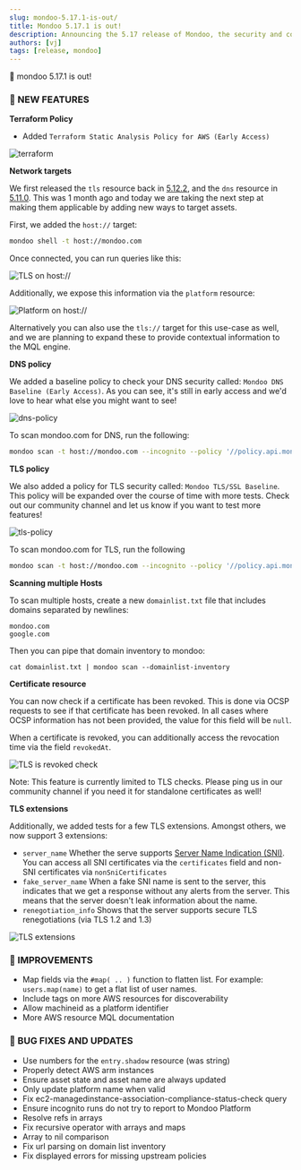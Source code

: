 ```yaml
---
slug: mondoo-5.17.1-is-out/
title: Mondoo 5.17.1 is out!
description: Announcing the 5.17 release of Mondoo, the security and compliance platform that prioritizes risks that matter most in your infrastructure.
authors: [vj]
tags: [release, mondoo]
---
```


🥳 mondoo 5.17.1 is out!

### 🎉 NEW FEATURES

**Terraform Policy**

- Added `Terraform Static Analysis Policy for AWS (Early Access)`

![terraform](/img/releases/2021-12-7-mondoo-5.17.1-is-out/terraform.png)

**Network targets**

We first released the `tls` resource back in [5.12.2](/releases/mondoo-5.12.2-is-out/),
and the `dns` resource in [5.11.0](/releases/mondoo-5.11.0-is-out/).
This was 1 month ago and today we are taking the next step at making them applicable
by adding new ways to target assets.

First, we added the `host://` target:

```bash
mondoo shell -t host://mondoo.com
```

Once connected, you can run queries like this:

![TLS on host://](/img/releases/2021-12-7-mondoo-5.17.1-is-out/host.png)

Additionally, we expose this information via the `platform` resource:

![Platform on host://](/img/releases/2021-12-7-mondoo-5.17.1-is-out/host-platform.png)

Alternatively you can also use the `tls://` target for this use-case as well, and we
are planning to expand these to provide contextual information to the MQL engine.

**DNS policy**

We added a baseline policy to check your DNS security called: `Mondoo DNS Baseline (Early Access)`.
As you can see, it's still in early access and we'd love to hear what else you
might want to see!

![dns-policy](/img/releases/2021-12-7-mondoo-5.17.1-is-out/dns-policy.png)

To scan mondoo.com for DNS, run the following:

```bash
mondoo scan -t host://mondoo.com --incognito --policy '//policy.api.mondoo.app/policies/mondoo-dns-baseline'
```

**TLS policy**

We also added a policy for TLS security called: `Mondoo TLS/SSL Baseline`.
This policy will be expanded over the course of time with more tests. Check out
our community channel and let us know if you want to test more features!

![tls-policy](/img/releases/2021-12-7-mondoo-5.17.1-is-out/tls-policy.png)

To scan mondoo.com for TLS, run the following

```bash
mondoo scan -t host://mondoo.com --incognito --policy '//policy.api.mondoo.app/policies/mondoo-tls-baseline'
```

**Scanning multiple Hosts**

To scan multiple hosts, create a new `domainlist.txt` file that includes domains separated by newlines:

```
mondoo.com
google.com
```

Then you can pipe that domain inventory to mondoo:

`cat domainlist.txt | mondoo scan --domainlist-inventory`

**Certificate resource**

You can now check if a certificate has been revoked. This is done via OCSP requests
to see if that certificate has been revoked. In all cases where OCSP information
has not been provided, the value for this field will be `null`.

When a certificate is revoked, you can additionally access the revocation time
via the field `revokedAt`.

![TLS is revoked check](/img/releases/2021-12-7-mondoo-5.17.1-is-out/tls-revoked.png)

Note: This feature is currently limited to TLS checks. Please ping us in our
community channel if you need it for standalone certificates as well!

**TLS extensions**

Additionally, we added tests for a few TLS extensions. Amongst others, we now
support 3 extensions:

- `server_name` Whether the serve supports [Server Name Indication (SNI)](https://en.wikipedia.org/wiki/Server_Name_Indication).
  You can access all SNI certificates via the `certificates` field and non-SNI
  certificates via `nonSniCertificates`
- `fake_server_name` When a fake SNI name is sent to the server, this indicates
  that we get a response without any alerts from the server. This means that
  the server doesn't leak information about the name.
- `renegotiation_info` Shows that the server supports secure TLS renegotiations
  (via TLS 1.2 and 1.3)

![TLS extensions](/img/releases/2021-12-7-mondoo-5.17.1-is-out/tls-extensions.png)

### 🧹 IMPROVEMENTS

- Map fields via the `#map( .. )` function to flatten list. For example: `users.map(name)` to get a flat list of user names.
- Include tags on more AWS resources for discoverability
- Allow machineid as a platform identifier
- More AWS resource MQL documentation

### 🐛 BUG FIXES AND UPDATES

- Use numbers for the `entry.shadow` resource (was string)
- Properly detect AWS arm instances
- Ensure asset state and asset name are always updated
- Only update platform name when valid
- Fix ec2-managedinstance-association-compliance-status-check query
- Ensure incognito runs do not try to report to Mondoo Platform
- Resolve refs in arrays
- Fix recursive operator with arrays and maps
- Array to nil comparison
- Fix url parsing on domain list inventory
- Fix displayed errors for missing upstream policies
